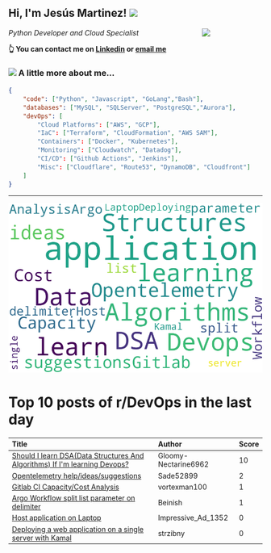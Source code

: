 <!--
**jmartinezl/jmartinezl** is a ✨ _special_ ✨ repository because its `README.md` (this file) appears on your GitHub profile.

Here are some ideas to get you started:

- 🔭 I’m currently working on ...
- 🌱 I’m currently learning ...
- 👯 I’m looking to collaborate on ...
- 🤔 I’m looking for help with ...
- 💬 Ask me about ...
- 📫 How to reach me: ...
- 😄 Pronouns: ...
- ⚡ Fun fact: ...
-->

<h2>Hi, I'm Jesús Martinez! <img src="https://media.giphy.com/media/WUlplcMpOCEmTGBtBW/giphy.gif" width="30"> </h2>
<img align='right' src="https://media.giphy.com/media/NytMLKyiaIh6VH9SPm/giphy.gif" width="120">
<p><em>Python Developer and Cloud Specialist
</em></p>

**👆 You can contact me on [Linkedin](https://www.linkedin.com/in/jes%C3%BAs-martinez-2b7b10104/) or [email me](mailto:jesus.mtz.lorenzo@gmail.com)**

### <img src="https://media.giphy.com/media/VgCDAzcKvsR6OM0uWg/giphy.gif" width="50"> A little more about me...  

```json
{
    "code": ["Python", "Javascript", "GoLang","Bash"],
    "databases": ["MySQL", "SQLServer", "PostgreSQL","Aurora"],
    "devOps": [
        "Cloud Platforms": ["AWS", "GCP"],
        "IaC": ["Terraform", "CloudFormation", "AWS SAM"],
        "Containers": ["Docker", "Kubernetes"],
        "Monitoring": ["Cloudwatch", "Datadog"],
        "CI/CD": ["Github Actions", "Jenkins"],
        "Misc": ["Cloudflare", "Route53", "DynamoDB", "Cloudfront"]
    ]
}
```
---

![Wordcloud](./cloud.png)

# Top 10 posts of r/DevOps in the last day

| Title | Author | Score |
|:---|:---|:---|
| [Should I learn DSA(Data Structures And Algorithms) If I'm learning Devops?](https://www.reddit.com/r/devops/comments/17o4prz/should_i_learn_dsadata_structures_and_algorithms/) | Gloomy-Nectarine6962 | 10 |
| [Opentelemetry help/ideas/suggestions](https://www.reddit.com/r/devops/comments/17nklm8/opentelemetry_helpideassuggestions/) | Sade52899 | 2 |
| [Gitlab CI Capacity/Cost Analysis](https://www.reddit.com/r/devops/comments/17nwwj9/gitlab_ci_capacitycost_analysis/) | vortexman100 | 1 |
| [Argo Workflow split list parameter on delimiter](https://www.reddit.com/r/devops/comments/17oa3pd/argo_workflow_split_list_parameter_on_delimiter/) | Beinish | 1 |
| [Host application on Laptop](https://www.reddit.com/r/devops/comments/17nm06w/host_application_on_laptop/) | Impressive_Ad_1352 | 0 |
| [Deploying a web application on a single server with Kamal](https://www.reddit.com/r/devops/comments/17o9ff0/deploying_a_web_application_on_a_single_server/) | strzibny | 0 |
